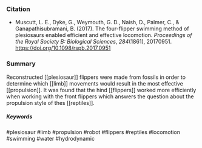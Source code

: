 ### Citation

- Muscutt, L. E., Dyke, G., Weymouth, G. D., Naish, D., Palmer, C., & Ganapathisubramani, B. (2017). The four-flipper swimming method of plesiosaurs enabled efficient and effective locomotion. _Proceedings of the Royal Society B: Biological Sciences_, _284_(1861), 20170951. https://doi.org/10.1098/rspb.2017.0951
### Summary
Reconstructed [[plesiosaur]] flippers were made from fossils in order to determine which [[limb]] movements would result in the most effective [[propulsion]]. It was found that the hind [[flippers]] worked more efficiently when working with the front flippers which answers the question about the propulsion style of thes [[reptiles]].

##### Keywords
#plesiosaur
#limb
#propulsion
#robot
#flippers
#reptiles
#locomotion
#swimming 
#water 
#hydrodynamic 